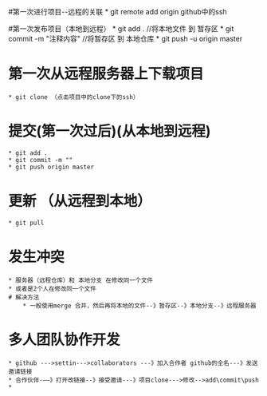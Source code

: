 #第一次进行项目--远程的关联
	* git remote add origin github中的ssh
	
#第一次发布项目（本地到远程）
	* git add .      //将本地文件 到 暂存区
	* git commit -m "注释内容"   //将暂存区 到 本地仓库
	* git push -u origin master
	
# 第一次从远程服务器上下载项目
	* git clone （点击项目中的clone下的ssh）
	
# 提交(第一次过后)(从本地到远程)
	* git add .
	* git commit -m ""
	* git push origin master
	
# 更新 （从远程到本地）
	* git pull
	
# 发生冲突
	* 服务器（远程仓库）和 本地分支 在修改同一个文件
	* 或者是2个人在修改同一个文件 
	# 解决方法
		* 一般使用merge 合并，然后再将本地的文件--》暂存区--》本地分支--》远程服务器

# 多人团队协作开发
	* github --->settin--->collaborators ---》加入合作者 github的全名---》发送邀请链接
	* 合作伙伴-——》打开改链接--》接受邀请---》项目clone--->修改-->add\commit\push
	* 